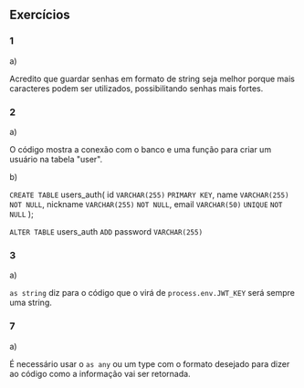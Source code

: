 ## Exercícios

### 1

a)

Acredito que guardar senhas em formato de string seja melhor porque mais caracteres podem ser utilizados, possibilitando senhas mais fortes.

### 2

a)

O código mostra a conexão com o banco e uma função para criar um usuário na tabela "user".

b)

`CREATE TABLE` users_auth(
id `VARCHAR(255)` `PRIMARY KEY`,
name `VARCHAR(255)` `NOT NULL`,
nickname `VARCHAR(255)` `NOT NULL`,
email `VARCHAR(50)` `UNIQUE` `NOT NULL`
);

`ALTER TABLE` users_auth
`ADD` password `VARCHAR(255)`

### 3

a)

`as string` diz para o código que o virá de `process.env.JWT_KEY` será sempre uma string.

### 7

a)

É necessário usar o `as any` ou um type com o formato desejado para dizer ao código como a informação vai ser retornada.
